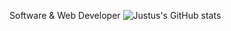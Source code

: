 Software & Web Developer
![Justus's GitHub stats](https://github-readme-stats.vercel.app/api?username=justus57&show_icons=true&theme=radical)
